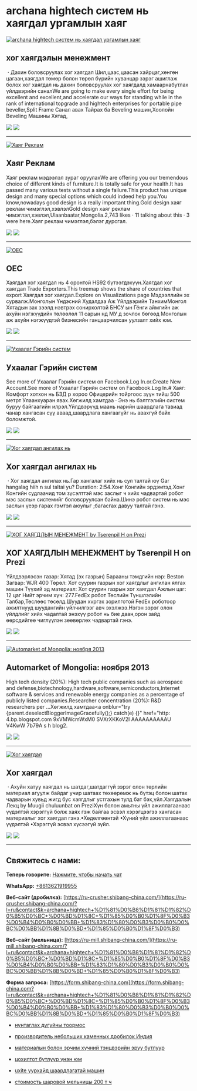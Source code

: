 # archana hightech систем нь хаягдал ургамлын хаяг

<a href="https://swt.shibang-china.com/?l=ru&img&k=archana+hightech+%D1%81%D0%B8%D1%81%D1%82%D0%B5%D0%BC+%D0%BD%D1%8C+%D1%85%D0%B0%D1%8F%D0%B3%D0%B4%D0%B0%D0%BB+%D1%83%D1%80%D0%B3%D0%B0%D0%BC%D0%BB%D1%8B%D0%BD+%D1%85%D0%B0%D1%8F%D0%B3" target="_blank">![archana hightech систем нь хаягдал ургамлын хаяг](http://static.shibang-china.com/all-800x300/202.jpg)</a>

## хог хаягдэлын менежмент
&nbsp;&#0183;&#32;Дахин боловсруулах хог хаягдал Шил,цаас,цаасан хайрцаг,хөнгөн цагаан,хаягдал төмөр болон төрөл бүрийн хуванцар зэрэг ашиглаж болох хог хаягдал нь дахин боловсруулах хог хаягдалд хамаарнабутлах үйлдвэрийн саналWe are going to make every single effort for being excellent and excellent,and accelerate our ways for standing while in the rank of international topgrade and hightech enterprises for portable pipe beveller,Split Frame Санал авах Тайрах ба Beveling машин,Хоолойн Beveling Машины Хятад,


<a href="https://whatsapp.shibangsoft.com/WhatsApp.php" target="_blank" title="WhatsApp">![](http://static.shibang-china.com/icon/whatsapp.png)</a> <a href="https://swt.shibang-china.com/?l=ru&icon&k=archana+hightech+%D1%81%D0%B8%D1%81%D1%82%D0%B5%D0%BC+%D0%BD%D1%8C+%D1%85%D0%B0%D1%8F%D0%B3%D0%B4%D0%B0%D0%BB+%D1%83%D1%80%D0%B3%D0%B0%D0%BC%D0%BB%D1%8B%D0%BD+%D1%85%D0%B0%D1%8F%D0%B3" target="_blank">![](http://static.shibang-china.com/icon/chat-ru.png)</a>

---

<a href="https://swt.shibang-china.com/?l=ru&img&k=archana+hightech+%D1%81%D0%B8%D1%81%D1%82%D0%B5%D0%BC+%D0%BD%D1%8C+%D1%85%D0%B0%D1%8F%D0%B3%D0%B4%D0%B0%D0%BB+%D1%83%D1%80%D0%B3%D0%B0%D0%BC%D0%BB%D1%8B%D0%BD+%D1%85%D0%B0%D1%8F%D0%B3" target="_blank">![Хаяг Реклам](http://static.shibang-china.com/all-800x300/39.jpg)</a>

## Хаяг Реклам
Хаяг реклам мэдээлэл зураг оруулахWe are offering you our tremendous choice of different kinds of furniture.It is totally safe for your health.It has passed many various tests without a single failure.This product has unique design and many special options which could indeed help you.You know,nowadays good design is a really important thing.Gold design хаяг реклам чимэглэл,хэвлэлGold design хаяг реклам чимэглэл,хэвлэл,Ulaanbaatar,Mongolia.2,743 likes &#183; 11 talking about this &#183; 3 were here.Хаяг реклам чимэглэл,бэлэг дурсгал.


<a href="https://whatsapp.shibangsoft.com/WhatsApp.php" target="_blank" title="WhatsApp">![](http://static.shibang-china.com/icon/whatsapp.png)</a> <a href="https://swt.shibang-china.com/?l=ru&icon&k=archana+hightech+%D1%81%D0%B8%D1%81%D1%82%D0%B5%D0%BC+%D0%BD%D1%8C+%D1%85%D0%B0%D1%8F%D0%B3%D0%B4%D0%B0%D0%BB+%D1%83%D1%80%D0%B3%D0%B0%D0%BC%D0%BB%D1%8B%D0%BD+%D1%85%D0%B0%D1%8F%D0%B3" target="_blank">![](http://static.shibang-china.com/icon/chat-ru.png)</a>

---

<a href="https://swt.shibang-china.com/?l=ru&img&k=archana+hightech+%D1%81%D0%B8%D1%81%D1%82%D0%B5%D0%BC+%D0%BD%D1%8C+%D1%85%D0%B0%D1%8F%D0%B3%D0%B4%D0%B0%D0%BB+%D1%83%D1%80%D0%B3%D0%B0%D0%BC%D0%BB%D1%8B%D0%BD+%D1%85%D0%B0%D1%8F%D0%B3" target="_blank">![OEC](http://static.shibang-china.com/all-800x300/240.jpg)</a>

## OEC
Хаягдал хог хаягдал нь 4 оронтой HS92 бүтээгдэхүүн.Хаягдал хог хаягдал Trade Exporters.This treemap shows the share of countries that export Хаягдал хог хаягдал.Explore on Visualizations page Мэдээллийн эх сурвалж.Монголын Үндэсний Худалдаа Аж Үйлдвэрийн ТанхимМонгол Хятадын зах зээлд нэвтрэх сонирхолтой БНСУ ын Гёнги аймгийн аж ахуйн нэгжүүдийн төлөөлөл 11 сарын нд МУ д зочлох бөгөөд Монголын аж ахуйн нэгжүүдтэй бизнесийн ганцаарчилсан уулзалт хийх юм.


<a href="https://whatsapp.shibangsoft.com/WhatsApp.php" target="_blank" title="WhatsApp">![](http://static.shibang-china.com/icon/whatsapp.png)</a> <a href="https://swt.shibang-china.com/?l=ru&icon&k=archana+hightech+%D1%81%D0%B8%D1%81%D1%82%D0%B5%D0%BC+%D0%BD%D1%8C+%D1%85%D0%B0%D1%8F%D0%B3%D0%B4%D0%B0%D0%BB+%D1%83%D1%80%D0%B3%D0%B0%D0%BC%D0%BB%D1%8B%D0%BD+%D1%85%D0%B0%D1%8F%D0%B3" target="_blank">![](http://static.shibang-china.com/icon/chat-ru.png)</a>

---

<a href="https://swt.shibang-china.com/?l=ru&img&k=archana+hightech+%D1%81%D0%B8%D1%81%D1%82%D0%B5%D0%BC+%D0%BD%D1%8C+%D1%85%D0%B0%D1%8F%D0%B3%D0%B4%D0%B0%D0%BB+%D1%83%D1%80%D0%B3%D0%B0%D0%BC%D0%BB%D1%8B%D0%BD+%D1%85%D0%B0%D1%8F%D0%B3" target="_blank">![Ухаалаг Гэрийн систем](http://static.shibang-china.com/all-800x300/561.jpg)</a>

## Ухаалаг Гэрийн систем
See more of Ухаалаг Гэрийн систем on Facebook.Log In.or.Create New Account.See more of Ухаалаг Гэрийн систем on Facebook.Log In.# Хаяг: Комфорт хотхон нь БЗД р хороо Офицерийн тойргоос зүүн тийш 500 метрт Улаанхуаран явах.Хөгжилд хамтдаа&nbsp;&#0183;&#32;Энэ нь бэлтгэлийн систем буруу байгаагийн илрэл.Үйлдвэрүүд маань нарийн шаардлага тавиад чанар хангасан сүү аваад,шаардлага хангаагүйг нь авахгүй байх боломжтой.


<a href="https://whatsapp.shibangsoft.com/WhatsApp.php" target="_blank" title="WhatsApp">![](http://static.shibang-china.com/icon/whatsapp.png)</a> <a href="https://swt.shibang-china.com/?l=ru&icon&k=archana+hightech+%D1%81%D0%B8%D1%81%D1%82%D0%B5%D0%BC+%D0%BD%D1%8C+%D1%85%D0%B0%D1%8F%D0%B3%D0%B4%D0%B0%D0%BB+%D1%83%D1%80%D0%B3%D0%B0%D0%BC%D0%BB%D1%8B%D0%BD+%D1%85%D0%B0%D1%8F%D0%B3" target="_blank">![](http://static.shibang-china.com/icon/chat-ru.png)</a>

---

<a href="https://swt.shibang-china.com/?l=ru&img&k=archana+hightech+%D1%81%D0%B8%D1%81%D1%82%D0%B5%D0%BC+%D0%BD%D1%8C+%D1%85%D0%B0%D1%8F%D0%B3%D0%B4%D0%B0%D0%BB+%D1%83%D1%80%D0%B3%D0%B0%D0%BC%D0%BB%D1%8B%D0%BD+%D1%85%D0%B0%D1%8F%D0%B3" target="_blank">![Хог хаягдал ангилах нь](http://static.shibang-china.com/all-800x300/1079.jpg)</a>

## Хог хаягдал ангилах нь
&nbsp;&#0183;&#32;Хог хаягдал ангилах нь.Гар хангалаг хийх нь сул талтай юү Gar hangalag hiih n sul taltai yu? Duration: 2:54.Хонг Конгийн эрдэмтэд.Хонг Конгийн судлаачид том зүсэлттэй мэс заслыг ч хийх чадвартай робот мэс заслын системийг боловсруулсан байна.Шинэ робот систем нь мэс заслын үеэр гарах гэмтэл аюулыг ;багасгах давуу талтай гэнэ.


<a href="https://whatsapp.shibangsoft.com/WhatsApp.php" target="_blank" title="WhatsApp">![](http://static.shibang-china.com/icon/whatsapp.png)</a> <a href="https://swt.shibang-china.com/?l=ru&icon&k=archana+hightech+%D1%81%D0%B8%D1%81%D1%82%D0%B5%D0%BC+%D0%BD%D1%8C+%D1%85%D0%B0%D1%8F%D0%B3%D0%B4%D0%B0%D0%BB+%D1%83%D1%80%D0%B3%D0%B0%D0%BC%D0%BB%D1%8B%D0%BD+%D1%85%D0%B0%D1%8F%D0%B3" target="_blank">![](http://static.shibang-china.com/icon/chat-ru.png)</a>

---

<a href="https://swt.shibang-china.com/?l=ru&img&k=archana+hightech+%D1%81%D0%B8%D1%81%D1%82%D0%B5%D0%BC+%D0%BD%D1%8C+%D1%85%D0%B0%D1%8F%D0%B3%D0%B4%D0%B0%D0%BB+%D1%83%D1%80%D0%B3%D0%B0%D0%BC%D0%BB%D1%8B%D0%BD+%D1%85%D0%B0%D1%8F%D0%B3" target="_blank">![ХОГ ХАЯГДЛЫН МЕНЕЖМЕНТ by Tserenpil H on Prezi](http://static.shibang-china.com/all-800x300/779.jpg)</a>

## ХОГ ХАЯГДЛЫН МЕНЕЖМЕНТ by Tserenpil H on Prezi
Үйлдвэрлэсэн газар: Хятад (эх газрын) Барааны тэмдгийн нэр: Beston Загвар: WJR 400 Төрөл: Хот суурин газрын хог хаягдлыг ангилан ялгах машин Түүхий эд материал: Хот суурин газрын хог хаягдал Ажлын цаг: 12 цаг Нийт эрчим хүч: 277.FedEx робот Төслийн Түншлэлийн Талбар,Төслөөс төсөлд.Шуудан хvргэх зорилготой FedEx роботоор ажилтнууд шуудангийн үйлчилгээг авч эхэлжээ.Нэгэн зэрэг олон үйлдлийг хийх чадалтай энэхүү робот нь бие даан,орон зайд өөрсдийгөө чиглүүлэн зөөвөрлөх чадвартай гэнэ.


<a href="https://whatsapp.shibangsoft.com/WhatsApp.php" target="_blank" title="WhatsApp">![](http://static.shibang-china.com/icon/whatsapp.png)</a> <a href="https://swt.shibang-china.com/?l=ru&icon&k=archana+hightech+%D1%81%D0%B8%D1%81%D1%82%D0%B5%D0%BC+%D0%BD%D1%8C+%D1%85%D0%B0%D1%8F%D0%B3%D0%B4%D0%B0%D0%BB+%D1%83%D1%80%D0%B3%D0%B0%D0%BC%D0%BB%D1%8B%D0%BD+%D1%85%D0%B0%D1%8F%D0%B3" target="_blank">![](http://static.shibang-china.com/icon/chat-ru.png)</a>

---

<a href="https://swt.shibang-china.com/?l=ru&img&k=archana+hightech+%D1%81%D0%B8%D1%81%D1%82%D0%B5%D0%BC+%D0%BD%D1%8C+%D1%85%D0%B0%D1%8F%D0%B3%D0%B4%D0%B0%D0%BB+%D1%83%D1%80%D0%B3%D0%B0%D0%BC%D0%BB%D1%8B%D0%BD+%D1%85%D0%B0%D1%8F%D0%B3" target="_blank">![Automarket of Mongolia: ноября 2013](http://static.shibang-china.com/all-800x300/535.jpg)</a>

## Automarket of Mongolia: ноября 2013
High tech density (20%): High tech public companies such as aerospace and defense,biotechnology,hardware,software,semiconductors,Internet software &amp; services and renewable energy companies as a percentage of publicly listed companies.Researcher concentration (20%): R&amp;D researchers per …Хөгжилд хамтдаа&lt;a onblur=&quot;try {parent.deselectBloggerImageGracefully();} catch(e) {}&quot; href=&quot;http: 4.bp.blogspot.com 9xVMWcmWxM0 SVXrXKKoV2I AAAAAAAAAAU V4KwW 7b79A s h blog2.


<a href="https://whatsapp.shibangsoft.com/WhatsApp.php" target="_blank" title="WhatsApp">![](http://static.shibang-china.com/icon/whatsapp.png)</a> <a href="https://swt.shibang-china.com/?l=ru&icon&k=archana+hightech+%D1%81%D0%B8%D1%81%D1%82%D0%B5%D0%BC+%D0%BD%D1%8C+%D1%85%D0%B0%D1%8F%D0%B3%D0%B4%D0%B0%D0%BB+%D1%83%D1%80%D0%B3%D0%B0%D0%BC%D0%BB%D1%8B%D0%BD+%D1%85%D0%B0%D1%8F%D0%B3" target="_blank">![](http://static.shibang-china.com/icon/chat-ru.png)</a>

---

<a href="https://swt.shibang-china.com/?l=ru&img&k=archana+hightech+%D1%81%D0%B8%D1%81%D1%82%D0%B5%D0%BC+%D0%BD%D1%8C+%D1%85%D0%B0%D1%8F%D0%B3%D0%B4%D0%B0%D0%BB+%D1%83%D1%80%D0%B3%D0%B0%D0%BC%D0%BB%D1%8B%D0%BD+%D1%85%D0%B0%D1%8F%D0%B3" target="_blank">![Хог хаягдал](http://static.shibang-china.com/all-800x300/453.jpg)</a>

## Хог хаягдал
&nbsp;&#0183;&#32;Ахуйн хатуу хаягдал нь шатдаг,шатдаггүй зэрэг олон төрлийн материал агуулж байдаг учир шатаах төхөөрөмж нь бүтэц болон шатах чадварын хувьд жигд бус хаягдлыг устгахын тулд бат бэх,үйл.Хаягдалын Лекц by Muugii chuluunbat on PreziХүн болон амьтны үйл ажиллагаанаас үүдэлтэй хэрэггүй болж хаях гэж байгаа эсвэл хэрэгцээгээ хангасан материалыг хог хаягдал гэнэ.•Хөдөлгөөнтэй •Хүний үйл ажиллагаанаас үүдэлтэй •Хэрэггүй эсвэл хүсээгүй зүйл.


<a href="https://whatsapp.shibangsoft.com/WhatsApp.php" target="_blank" title="WhatsApp">![](http://static.shibang-china.com/icon/whatsapp.png)</a> <a href="https://swt.shibang-china.com/?l=ru&icon&k=archana+hightech+%D1%81%D0%B8%D1%81%D1%82%D0%B5%D0%BC+%D0%BD%D1%8C+%D1%85%D0%B0%D1%8F%D0%B3%D0%B4%D0%B0%D0%BB+%D1%83%D1%80%D0%B3%D0%B0%D0%BC%D0%BB%D1%8B%D0%BD+%D1%85%D0%B0%D1%8F%D0%B3" target="_blank">![](http://static.shibang-china.com/icon/chat-ru.png)</a>

---
## Свяжитесь с нами:

**Теперь говорите:** [Нажмите, чтобы начать чат](https://swt.shibang-china.com?l=ru&contact&k=archana+hightech+%D1%81%D0%B8%D1%81%D1%82%D0%B5%D0%BC+%D0%BD%D1%8C+%D1%85%D0%B0%D1%8F%D0%B3%D0%B4%D0%B0%D0%BB+%D1%83%D1%80%D0%B3%D0%B0%D0%BC%D0%BB%D1%8B%D0%BD+%D1%85%D0%B0%D1%8F%D0%B3)

**WhatsApp:**  [+8613621919955](https://whatsapp.shibangsoft.com/WhatsApp.php)

**Веб-сайт (дробилка):** [https://ru-crusher.shibang-china.com/](https://ru-crusher.shibang-china.com/?l=ru&contact&k=archana+hightech+%D1%81%D0%B8%D1%81%D1%82%D0%B5%D0%BC+%D0%BD%D1%8C+%D1%85%D0%B0%D1%8F%D0%B3%D0%B4%D0%B0%D0%BB+%D1%83%D1%80%D0%B3%D0%B0%D0%BC%D0%BB%D1%8B%D0%BD+%D1%85%D0%B0%D1%8F%D0%B3)

**Веб-сайт (мельница):** [https://ru-mill.shibang-china.com/](https://ru-mill.shibang-china.com/?l=ru&contact&k=archana+hightech+%D1%81%D0%B8%D1%81%D1%82%D0%B5%D0%BC+%D0%BD%D1%8C+%D1%85%D0%B0%D1%8F%D0%B3%D0%B4%D0%B0%D0%BB+%D1%83%D1%80%D0%B3%D0%B0%D0%BC%D0%BB%D1%8B%D0%BD+%D1%85%D0%B0%D1%8F%D0%B3)

**Форма запроса:** [https://form.shibang-china.com](https://form.shibang-china.com?l=ru&contact&k=archana+hightech+%D1%81%D0%B8%D1%81%D1%82%D0%B5%D0%BC+%D0%BD%D1%8C+%D1%85%D0%B0%D1%8F%D0%B3%D0%B4%D0%B0%D0%BB+%D1%83%D1%80%D0%B3%D0%B0%D0%BC%D0%BB%D1%8B%D0%BD+%D1%85%D0%B0%D1%8F%D0%B3)

* [нунтаглах дугуйны тоормос](../129/%D0%BD%D1%83%D0%BD%D1%82%D0%B0%D0%B3%D0%BB%D0%B0%D1%85%20%D0%B4%D1%83%D0%B3%D1%83%D0%B9%D0%BD%D1%8B%20%D1%82%D0%BE%D0%BE%D1%80%D0%BC%D0%BE%D1%81.md)

* [производитель небольших каменных дробилок Индия](../130/%D0%BF%D1%80%D0%BE%D0%B8%D0%B7%D0%B2%D0%BE%D0%B4%D0%B8%D1%82%D0%B5%D0%BB%D1%8C%20%D0%BD%D0%B5%D0%B1%D0%BE%D0%BB%D1%8C%D1%88%D0%B8%D1%85%20%D0%BA%D0%B0%D0%BC%D0%B5%D0%BD%D0%BD%D1%8B%D1%85%20%D0%B4%D1%80%D0%BE%D0%B1%D0%B8%D0%BB%D0%BE%D0%BA%20%D0%98%D0%BD%D0%B4%D0%B8%D1%8F.md)

* [материалын болон эрчим хүчний тэнцвэрийн эрүү бутлуур](../129/%D0%BC%D0%B0%D1%82%D0%B5%D1%80%D0%B8%D0%B0%D0%BB%D1%8B%D0%BD%20%D0%B1%D0%BE%D0%BB%D0%BE%D0%BD%20%D1%8D%D1%80%D1%87%D0%B8%D0%BC%20%D1%85%D2%AF%D1%87%D0%BD%D0%B8%D0%B9%20%D1%82%D1%8D%D0%BD%D1%86%D0%B2%D1%8D%D1%80%D0%B8%D0%B9%D0%BD%20%D1%8D%D1%80%D2%AF%D2%AF%20%D0%B1%D1%83%D1%82%D0%BB%D1%83%D1%83%D1%80.md)

* [цохилтот бутлуур үнэн юм](../129/%D1%86%D0%BE%D1%85%D0%B8%D0%BB%D1%82%D0%BE%D1%82%20%D0%B1%D1%83%D1%82%D0%BB%D1%83%D1%83%D1%80%20%D2%AF%D0%BD%D1%8D%D0%BD%20%D1%8E%D0%BC.md)

* [uxite уурхайд шаардлагатай машин](../129/uxite%20%D1%83%D1%83%D1%80%D1%85%D0%B0%D0%B9%D0%B4%20%D1%88%D0%B0%D0%B0%D1%80%D0%B4%D0%BB%D0%B0%D0%B3%D0%B0%D1%82%D0%B0%D0%B9%20%D0%BC%D0%B0%D1%88%D0%B8%D0%BD.md)

* [стоимость шаровой мельницы 200 т  ч](../126/%D1%81%D1%82%D0%BE%D0%B8%D0%BC%D0%BE%D1%81%D1%82%D1%8C%20%D1%88%D0%B0%D1%80%D0%BE%D0%B2%D0%BE%D0%B9%20%D0%BC%D0%B5%D0%BB%D1%8C%D0%BD%D0%B8%D1%86%D1%8B%20200%20%D1%82%20%20%D1%87.md)